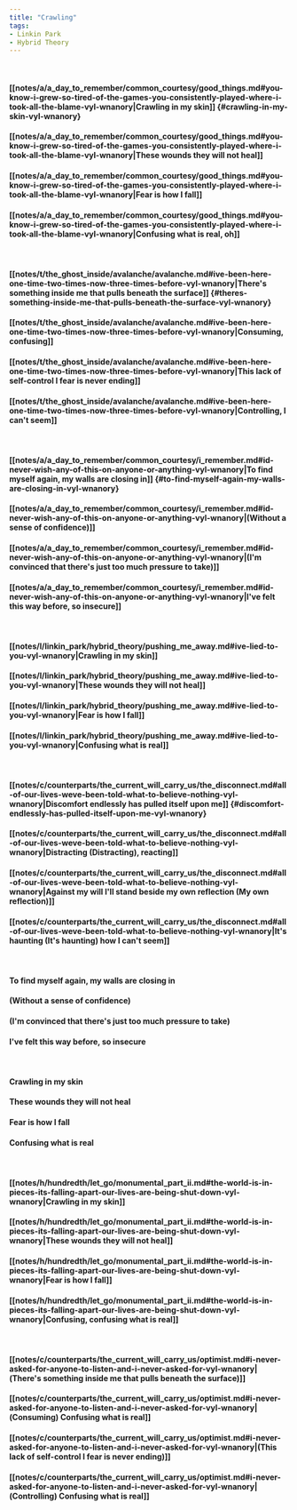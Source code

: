```yaml
---
title: "Crawling"
tags:
- Linkin Park
- Hybrid Theory
---
```

&nbsp;
#### [[notes/a/a_day_to_remember/common_courtesy/good_things.md#you-know-i-grew-so-tired-of-the-games-you-consistently-played-where-i-took-all-the-blame-vyl-wnanory|Crawling in my skin]] {#crawling-in-my-skin-vyl-wnanory}
#### [[notes/a/a_day_to_remember/common_courtesy/good_things.md#you-know-i-grew-so-tired-of-the-games-you-consistently-played-where-i-took-all-the-blame-vyl-wnanory|These wounds they will not heal]]
#### [[notes/a/a_day_to_remember/common_courtesy/good_things.md#you-know-i-grew-so-tired-of-the-games-you-consistently-played-where-i-took-all-the-blame-vyl-wnanory|Fear is how I fall]]
#### [[notes/a/a_day_to_remember/common_courtesy/good_things.md#you-know-i-grew-so-tired-of-the-games-you-consistently-played-where-i-took-all-the-blame-vyl-wnanory|Confusing what is real, oh]]
&nbsp;
#### [[notes/t/the_ghost_inside/avalanche/avalanche.md#ive-been-here-one-time-two-times-now-three-times-before-vyl-wnanory|There's something inside me that pulls beneath the surface]] {#theres-something-inside-me-that-pulls-beneath-the-surface-vyl-wnanory}
#### [[notes/t/the_ghost_inside/avalanche/avalanche.md#ive-been-here-one-time-two-times-now-three-times-before-vyl-wnanory|Consuming, confusing]]
#### [[notes/t/the_ghost_inside/avalanche/avalanche.md#ive-been-here-one-time-two-times-now-three-times-before-vyl-wnanory|This lack of self-control I fear is never ending]]
#### [[notes/t/the_ghost_inside/avalanche/avalanche.md#ive-been-here-one-time-two-times-now-three-times-before-vyl-wnanory|Controlling, I can't seem]]
&nbsp;
#### [[notes/a/a_day_to_remember/common_courtesy/i_remember.md#id-never-wish-any-of-this-on-anyone-or-anything-vyl-wnanory|To find myself again, my walls are closing in]] {#to-find-myself-again-my-walls-are-closing-in-vyl-wnanory}
#### [[notes/a/a_day_to_remember/common_courtesy/i_remember.md#id-never-wish-any-of-this-on-anyone-or-anything-vyl-wnanory|(Without a sense of confidence)]]
#### [[notes/a/a_day_to_remember/common_courtesy/i_remember.md#id-never-wish-any-of-this-on-anyone-or-anything-vyl-wnanory|(I'm convinced that there's just too much pressure to take)]]
#### [[notes/a/a_day_to_remember/common_courtesy/i_remember.md#id-never-wish-any-of-this-on-anyone-or-anything-vyl-wnanory|I've felt this way before, so insecure]]
&nbsp;
#### [[notes/l/linkin_park/hybrid_theory/pushing_me_away.md#ive-lied-to-you-vyl-wnanory|Crawling in my skin]]
#### [[notes/l/linkin_park/hybrid_theory/pushing_me_away.md#ive-lied-to-you-vyl-wnanory|These wounds they will not heal]]
#### [[notes/l/linkin_park/hybrid_theory/pushing_me_away.md#ive-lied-to-you-vyl-wnanory|Fear is how I fall]]
#### [[notes/l/linkin_park/hybrid_theory/pushing_me_away.md#ive-lied-to-you-vyl-wnanory|Confusing what is real]]
&nbsp;
#### [[notes/c/counterparts/the_current_will_carry_us/the_disconnect.md#all-of-our-lives-weve-been-told-what-to-believe-nothing-vyl-wnanory|Discomfort endlessly has pulled itself upon me]] {#discomfort-endlessly-has-pulled-itself-upon-me-vyl-wnanory}
#### [[notes/c/counterparts/the_current_will_carry_us/the_disconnect.md#all-of-our-lives-weve-been-told-what-to-believe-nothing-vyl-wnanory|Distracting (Distracting), reacting]]
#### [[notes/c/counterparts/the_current_will_carry_us/the_disconnect.md#all-of-our-lives-weve-been-told-what-to-believe-nothing-vyl-wnanory|Against my will I'll stand beside my own reflection (My own reflection)]]
#### [[notes/c/counterparts/the_current_will_carry_us/the_disconnect.md#all-of-our-lives-weve-been-told-what-to-believe-nothing-vyl-wnanory|It's haunting (It's haunting) how I can't seem]]
&nbsp;
#### To find myself again, my walls are closing in
#### (Without a sense of confidence)
#### (I'm convinced that there's just too much pressure to take)
#### I've felt this way before, so insecure
&nbsp;
#### Crawling in my skin
#### These wounds they will not heal
#### Fear is how I fall
#### Confusing what is real
&nbsp;
#### [[notes/h/hundredth/let_go/monumental_part_ii.md#the-world-is-in-pieces-its-falling-apart-our-lives-are-being-shut-down-vyl-wnanory|Crawling in my skin]]
#### [[notes/h/hundredth/let_go/monumental_part_ii.md#the-world-is-in-pieces-its-falling-apart-our-lives-are-being-shut-down-vyl-wnanory|These wounds they will not heal]]
#### [[notes/h/hundredth/let_go/monumental_part_ii.md#the-world-is-in-pieces-its-falling-apart-our-lives-are-being-shut-down-vyl-wnanory|Fear is how I fall]]
#### [[notes/h/hundredth/let_go/monumental_part_ii.md#the-world-is-in-pieces-its-falling-apart-our-lives-are-being-shut-down-vyl-wnanory|Confusing, confusing what is real]]
&nbsp;
#### [[notes/c/counterparts/the_current_will_carry_us/optimist.md#i-never-asked-for-anyone-to-listen-and-i-never-asked-for-vyl-wnanory|(There's something inside me that pulls beneath the surface)]]
#### [[notes/c/counterparts/the_current_will_carry_us/optimist.md#i-never-asked-for-anyone-to-listen-and-i-never-asked-for-vyl-wnanory|(Consuming) Confusing what is real]]
#### [[notes/c/counterparts/the_current_will_carry_us/optimist.md#i-never-asked-for-anyone-to-listen-and-i-never-asked-for-vyl-wnanory|(This lack of self-control I fear is never ending)]]
#### [[notes/c/counterparts/the_current_will_carry_us/optimist.md#i-never-asked-for-anyone-to-listen-and-i-never-asked-for-vyl-wnanory|(Controlling) Confusing what is real]]

